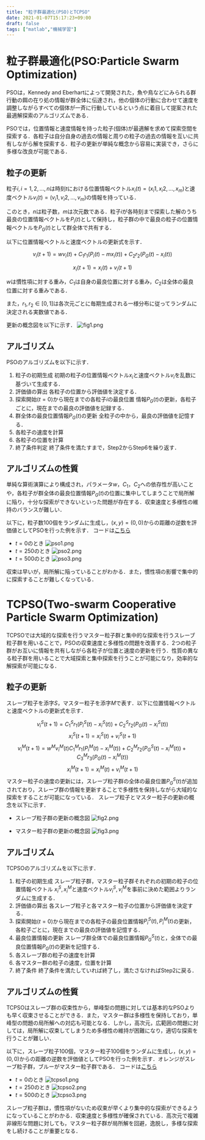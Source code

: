 ```yaml
---
title: "粒子群最適化(PSO)とTCPSO"
date: 2021-01-07T15:17:23+09:00
draft: false
tags: ["matlab","機械学習"] 
---
```


# 粒子群最適化(PSO:Particle Swarm Optimization)
PSOは，Kennedy and Eberhartによって開発された，魚や鳥などにみられる群行動の餌の在り処の情報が群全体に伝達され，他の個体の行動に合わせて速度を調整しながらすべての個体が一斉に行動しているという点に着目して提案された最適解探索のアルゴリズムである．

PSOでは，位置情報と速度情報を持った粒子(個体)が最適解を求めて探索空間を探索する．各粒子は自分自身の過去の情報と周りの粒子の過去の情報を互いに共有しながら解を探索する．粒子の更新が単純な概念から容易に実装でき，さらに多様な改良が可能である．

## 粒子の更新
粒子$i,i=1,2,…,n$は時刻$t$における位置情報ベクトル$x_i(t)=(x_i1,x_i2,…,x_m)$と速度ベクトル$v_i (t)=(v_i1,v_i2,…,v_m)$の情報を持っている．

このとき，$n$は粒子数，$m$は次元数である．粒子$i$が各時刻まで探索した解のうち最良の位置情報ベクトルを$P_i(t)$として保持し，粒子群の中で最良の粒子の位置情報ベクトルを$P_G(t)$として群全体で共有する．

以下に位置情報ベクトルと速度ベクトルの更新式を示す．

$$
v_i(t+1)=w{v}_i(t)+C_1r_1(P_i(t)-m{x}_i(t))+C_2r_2(P_G(t)-x_i(t))
$$

$$
x_i(t+1)=x_i(t)+{v}_i(t+1)
$$

$w$は慣性項に対する重み，$C_1$は自身の最良位置に対する重み，$C_2$は全体の最良位置に対する重みである．

また，$r_1,r_2∈[0,1]$は各次元ごとに毎期生成される一様分布に従ってランダムに決定される実数値である．

更新の概念図を以下に示す．
![fig1.png](.././fig1.png)

## アルゴリズム
PSOのアルゴリズムを以下に示す．

1. 粒子の初期生成
   初期の粒子の位置情報ベクトル$x_i$と速度ベクトル$v_i$を乱数に基づいて生成する．
2. 評価値の算出
   各粒子の位置から評価値を決定する．
3. 探索開始($t=0$)から現在までの各粒子$i$の最良位置
情報$P_G (t)$の更新，各粒子ごとに，現在までの最良の評価値を記録する．
4. 群全体の最良位置情報$P_G (t)$の更新
   全粒子の中から，最良の評価値を記憶する．
5. 各粒子の速度を計算
6. 各粒子の位置を計算
7. 終了条件判定
   終了条件を満たすまで，Step2からStep6を繰り返す．

## アルゴリズムの性質
単純な算術演算により構成され，パラメータ$w，C_1，C_2$への依存性が高いことや，各粒子が群全体の最良位置情報$P_G (t)$の位置に集中してしまうことで局所解に陥り，十分な探索ができないといった問題が存在する．収束速度と多様性の維持のバランスが難しい．

以下に，粒子数100個をランダムに生成し，$(x,y)=(0,0)$からの距離の逆数を評価値としてPSOを行った例を示す．
コードは[こちら](https://github.com/yuhi-sa/func_PSO)

- $t=0$のとき
![pso1.png](.././fig2.png)
- $t=250$のとき
![pso2.png](.././fig3.png)
- $t=500$のとき
![pso3.png](.././fig4.png)

収束は早いが，局所解に陥っていることがわかる．また，慣性項の影響で集中的に探索することが難しくなっている．

# TCPSO(Two-swarm Cooperative Particle Swarm Optimization)
TCPSOでは大域的な探索を行うマスター粒子群と集中的な探索を行うスレーブ粒子群を用いることで，PSOの収束速度と多様性の問題を改善する．2つの粒子群がお互いに情報を共有しながら各粒子が位置と速度の更新を行う．性質の異なる粒子群を用いることで大域探索と集中探索を行うことが可能になり，効率的な解探索が可能になる．

## 粒子の更新
スレーブ粒子を添字$S$，マスター粒子を添字$M$で表す．以下に位置情報ベクトルと速度ベクトルの更新式を示す．

$$
v_i^S(t+1)=C_1^Sr_1(P_i^S(t)-x_i^S(t))+C_2^Sr_2(P_G(t)-x_i^S(t))
$$
$$
x_i^S(t+1)=x_i^S(t)+v_i^S(t+1)
$$
$$
v_i^M(t+1)=w^Mv_i^M(t)C_1^Mr_1(P_i^M(t)-x_i^M(t))
+C_2^Mr_2(P_G^S(t)-x_i^M(t))+C_3^Mr_3(P_G(t)-x_i^M(t))
$$
$$
x_i^M(t+1)=x_i^M(t)+v_i^M(t+1)
$$
マスター粒子の速度の更新には，スレーブ粒子群の全体の最良位置$P_G^S (t)$が追加されており，スレーブ群の情報を更新することで多様性を保持しながら大域的な探索をすることが可能になっている．
スレーブ粒子とマスター粒子の更新の概念を以下に示す．
- スレーブ粒子群の更新の概念図
![fig2.png](.././fig5.png)

- マスター粒子群の更新の概念図
![fig3.png](.././fig6.png)


## アルゴリズム
TCPSOのアルゴリズムを以下に示す．
1. 粒子の初期生成
   スレーブ粒子群，マスター粒子群それぞれの初期の粒子の位置情報ベクトル $x_i^S,x_i^M$と速度ベクトル$v_i^S,v_i^M$を事前に決めた範囲よりランダムに生成する．
2. 評価値の算出
   各スレーブ粒子と各マスター粒子の位置から評価値を決定する．
3. 探索開始($t=0$)から現在までの各粒子の最良位置情報$P_i^S(t),P_i^M (t)$の更新，各粒子ごとに，現在までの最良の評価値を記憶する．
4. 最良位置情報の更新
   スレーブ群全体での最良位置情報$P_G^S (t)$と，全体での最良位置情報$P_G (t)$の更新を記憶する．
5. 各スレーブ群の粒子の速度を計算
6. 各マスター群の粒子の速度，位置を計算
7. 終了条件
   終了条件を満たしていれば終了し，満たさなければStep2に戻る．

## アルゴリズムの性質
TCPSOはスレーブ群の収束性から，単峰型の問題に対しては基本的なPSOよりも早く収束させることができる．また，マスター群は多様性を保持しており，単峰型の問題の局所解への対応も可能となる．しかし，高次元，広範囲の問題に対しては，局所解に収束してしまうため多様性の維持が困難になり，適切な探索を行うことが難しい．

以下に，スレーブ粒子100個，マスター粒子100個をランダムに生成し，$(x,y)=(0,0)$からの距離の逆数を評価値としてPSOを行った例を示す．オレンジがスレーブ粒子群，ブルーがマスター粒子群である．
コードは[こちら](https://github.com/yuhi-sa/func_PSO)

- $t=0$のとき
![tcpso1.png](.././fig7.png)
- $t=250$のとき
![tcpso2.png](.././fig8.png)
- $t=500$のとき
![tcpso3.png](.././fig9.png)

スレーブ粒子群は，慣性項がないため収束が早くより集中的な探索ができるようになっていることがわかる．収束速度と多様性が確保されている．高次元で複雑非線形な問題に対しても，マスター粒子群が局所解を回避，逸脱し，多様な探索をし続けることが重要となる．